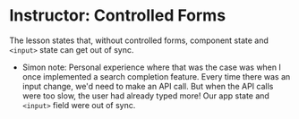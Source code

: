 # Instructor: Controlled Forms

The lesson states that, without controlled forms, component state and `<input>` state can get out of sync.

- Simon note: Personal experience where that was the case was when I once implemented a search completion feature. Every time there was an input change, we'd need to make an API call. But when the API calls were too slow, the user had already typed more! Our app state and `<input>` field were out of sync.